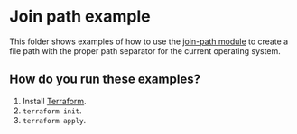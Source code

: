 # Join path example

This folder shows examples of how to use the [join-path module](https://github.com/terraform-modules-krish/terraform-aws-utilities/blob/v0.7.0/modules/join-path) to create a file path with the 
proper path separator for the current operating system. 




## How do you run these examples?

1. Install [Terraform](https://www.terraform.io/).
1. `terraform init`.
1. `terraform apply`.



